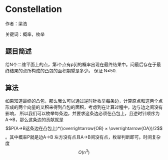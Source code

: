 # Constellation

作者：梁浩

关键词：概率，枚举

## 题目简述

给N个二维平面上的点，第i个点有p[i]的概率出现在最终结果中。问最后存在于最终结果的点所构成的凸包的面积期望是多少。
保证 N≤50.

## 算法

如果知道最终的凸包，那么我么可以通过逆时针枚举每条边，计算原点和这两个点形成的两个向量的叉积来得到凸包的面积，考虑到在计算过程中，边与边之间没有影响，
所以我们可以枚举每条边，并要求这条边必须在凸包上，且逆时针顺序为A->B，那么这条边的贡献就是$$P(A->B这条边在凸包上)*(\overrightarrow{OB} × \overrightarrow{OA})/2$$。其中概率P就是边A->B
左方没有点且A->B间没有点，枚举判断即可。时间复杂度$$O(n^3)$$
